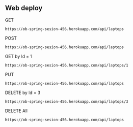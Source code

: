 ## Web deploy
GET
```
https://ob-spring-sesion-456.herokuapp.com/api/laptops
```
POST
```
https://ob-spring-sesion-456.herokuapp.com/api/laptops
```
GET by Id = 1
```
https://ob-spring-sesion-456.herokuapp.com/api/laptops/1
```
PUT
```
https://ob-spring-sesion-456.herokuapp.com/api/laptops
```
DELETE by Id = 3
```
https://ob-spring-sesion-456.herokuapp.com/api/laptops/3
```
DELETE All
```
https://ob-spring-sesion-456.herokuapp.com/api/laptops
```